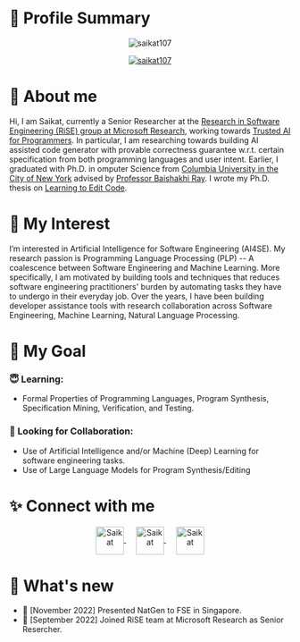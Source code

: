 # :star2: Profile Summary 
<p align="center"> <img src="https://komarev.com/ghpvc/?username=saikat107&label=Profile%20views&color=0e75b6&style=flat" alt="saikat107" /> </p>
<p align="center"> <a href="https://github.com/ryo-ma/github-profile-trophy"><img src="https://github-profile-trophy.vercel.app/?username=saikat107&row=1&column=8&margin-w=15&margin-h=15" alt="saikat107" /></a> </p>

# 👋 About me
Hi, I am Saikat, currently a Senior Researcher at the 
[Research in Software Engineering (RiSE) group at Microsoft Research](https://www.microsoft.com/en-us/research/group/research-software-engineering-rise/), working towards [Trusted AI for Programmers](https://www.microsoft.com/en-us/research/project/trusted-ai-assisted-programming/). In particular, I am researching towards building AI assisted code generator with provable correctness guarantee w.r.t. certain specification from both programming languages and user intent. 
Earlier, I graduated with Ph.D. in omputer Science from [Columbia University in the City of New York](https://cs.columbia.edu) advised by 
[Professor Baishakhi Ray](rayb.info). I wrote my Ph.D. thesis on [Learning to Edit Code](http://saikatc.info/pdfs/Thesis.pdf).

# 👀 My Interest
I’m interested in  Artificial Intelligence for Software Engineering (AI4SE). 
My research passion is Programming Language Processing (PLP) -- A coalescence between Software Engineering and Machine Learning. 
More specifically, I am motivated by building tools and techniques that reduces software engineering practitioners' burden by 
automating tasks they have to undergo in their everyday job. Over the years, I have been building developer assistance tools 
with research collaboration across Software Engineering, Machine Learning, Natural Language Processing.

# :open_hands: My Goal
### **:innocent: Learning:** 
  *  Formal Properties of Programming Languages, Program Synthesis, Specification Mining, Verification, and Testing. 
### **:wave: Looking for Collaboration:** 
  * Use of Artificial Intelligence and/or Machine (Deep) Learning for software engineering tasks. 
  * Use of Large Language Models for Program Synthesis/Editing


# :sparkles: Connect with me
<p align="center">
  <a href="https://twitter.com/saikatch107" target="blank">
    <img align="center" src="https://raw.githubusercontent.com/rahuldkjain/github-profile-readme-generator/master/src/images/icons/Social/twitter.svg" alt="Saikat" height="50" width="50" />
  </a>
  &emsp;
  <a href="https://linkedin.com/in/saikatch107" target="blank">
    <img align="center" src="https://raw.githubusercontent.com/rahuldkjain/github-profile-readme-generator/master/src/images/icons/Social/linked-in-alt.svg" alt="Saikat" height="50" width="50" />
  </a>
  &emsp;
  <a href="https://facebook.com/chakraborty.saikat" target="blank">
    <img align="center" src="https://raw.githubusercontent.com/rahuldkjain/github-profile-readme-generator/master/src/images/icons/Social/facebook.svg" alt="Saikat" height="50" width="50" />
  </a>
</p>

# :loudspeaker: What's new
- :bell: [November 2022] Presented NatGen to FSE in Singapore. 
- :bell: [September 2022] Joined RiSE team at Microsoft Research as Senior Resercher. 

<!---
saikat107/saikat107 is a ✨ special ✨ repository because its `README.md` (this file) appears on your GitHub profile.
You can click the Preview link to take a look at your changes.
--->
